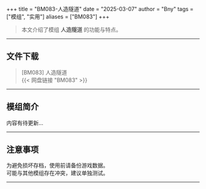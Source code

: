 +++
title = "BM083-人造隧道"
date = "2025-03-07"
author = "Bny"
tags = ["模组", "实用"]
aliases = ["BM083"]
+++

> 本文介绍了模组 **人造隧道** 的功能与特点。

---

## 文件下载

> [BM083] 人造隧道  
{{< 网盘链接 "BM083" >}}  

---

## 模组简介

>  
内容有待更新...  

---

## 注意事项

>  
为避免损坏存档，使用前请备份游戏数据。  
可能与其他模组存在冲突，建议单独测试。  

---

